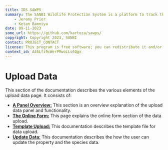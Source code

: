```yaml
---
title: IDS SAWPS
summary: The SANBI Wildlife Protection System is a platform to track the population levels of endangered wildlife.
    - Jeremy Prior
    - Ketan Bamniya
date: 09-11-2023
some_url: https://github.com/kartoza/sawps/
copyright: Copyright 2023, SANBI
contact: PROJECT_CONTACT
license: This program is free software; you can redistribute it and/or modify it under the terms of the GNU Affero General Public License as published by the Free Software Foundation; either version 3 of the License, or (at your option) any later version.
context_id: A46Lfi9cWerPMwoLLs6Qgx
---
```


# Upload Data

This section of the documentation describes the various elements of the upload data page. It consists of:

* **[A Panel Overview:](panel.md)** This section is an overview explanation of the upload data panel and functionality.
* **[The Online Form:](online-form.md)** This page explains the online form section of the data upload.
* **[Template Upload:](template-upload.md)** This documentation describes the template file for data upload.
* **[Update Data:](update-data.md)** This documentation describes the how the user can update the property and the species data.

